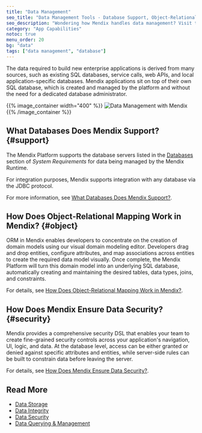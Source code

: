 ```yaml
---
title: "Data Management"
seo_title: "Data Management Tools - Database Support, Object-Relational Mapping, Security"
seo_description: "Wondering how Mendix handles data management? Visit to learn about Mendix database support, how object-relational mapping (ORM) works, and data security."
category: "App Capabilities"
notoc: true
menu_order: 20
bg: "data"
tags: ["data management", "database"]
---
```


The data required to build new enterprise applications is derived from many sources, such as existing SQL databases, service calls, web APIs, and local application-specific databases. Mendix applications sit on top of their own SQL database, which is created and managed by the platform and without the need for a dedicated database administrator.

{{% image_container width="400" %}}
![Data Management with Mendix](attachments/data-management-overview.png)
{{% /image_container %}}

## What Databases Does Mendix Support? {#support}

The Mendix Platform supports the database servers listed in the [Databases](https://docs.mendix.com/refguide/system-requirements#databases) section of *System Requirements* for data being managed by the Mendix Runtime.

For integration purposes, Mendix supports integration with any database via the JDBC protocol.

For more information, see [What Databases Does Mendix Support?](data-storage#database-support).

## How Does Object-Relational Mapping Work in Mendix? {#object}

ORM in Mendix enables developers to concentrate on the creation of domain models using our visual domain modeling editor. Developers drag and drop entities, configure attributes, and map associations across entities to create the required data model visually. Once complete, the Mendix Platform will turn this domain model into an underlying SQL database, automatically creating and maintaining the desired tables, data types, joins, and constraints.

For details, see [How Does Object-Relational Mapping Work in Mendix?](data-storage#object-relational-mapping).

## How Does Mendix Ensure Data Security? {#security}

Mendix provides a comprehensive security DSL that enables your team to create fine-grained security controls across your application's navigation, UI, logic, and data. At the database level, access can be either granted or denied against specific attributes and entities, while server-side rules can be built to constrain data before leaving the server.

For details, see [How Does Mendix Ensure Data Security?](data-security#ensure-data-security).

## Read More

* [Data Storage](data-storage)
* [Data Integrity](data-integrity)
* [Data Security](data-security)
* [Data Querying & Management](data-querying)
